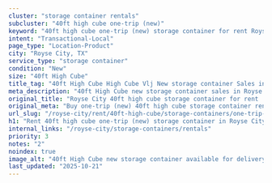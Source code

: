 ```yaml
---
cluster: "storage container rentals"
subcluster: "40ft high cube one-trip (new)"
keyword: "40ft high cube one-trip (new) storage container for rent Royse City, TX"
intent: "Transactional-Local"
page_type: "Location-Product"
city: "Royse City, TX"
service_type: "storage container"
condition: "New"
size: "40ft High Cube"
title_tag: "40ft High Cube High Cube Vlj New storage container Sales in Royse City | LC Container"
meta_description: "40ft High Cube new storage container sales in Royse City. High cube containers with extra height. Fast delivery, competitive pricing. Serving storage containers area. Quote ID: 42W. Call (214) 524-4168 for your free quote today."
original_title: "Royse City 40ft high cube storage container for rent | LC"
original_meta: "Buy one-trip (new) 40ft high cube storage container rent with local delivery in Royse City, TX. LC Container — local Since 2003. Request a fast quote today."
url_slug: "/royse-city/rent/40ft-high-cube/storage-containers/one-trip-new"
h1: "Rent 40ft high cube one-trip (new) storage container in Royse City"
internal_links: "/royse-city/storage-containers/rentals"
priority: 3
notes: "2"
noindex: true
image_alt: "40ft High Cube new storage container available for delivery in Royse City"
last_updated: "2025-10-21"
---
```


<!-- TODO: Add unique city/inventory copy, images, and internal links here. -->
